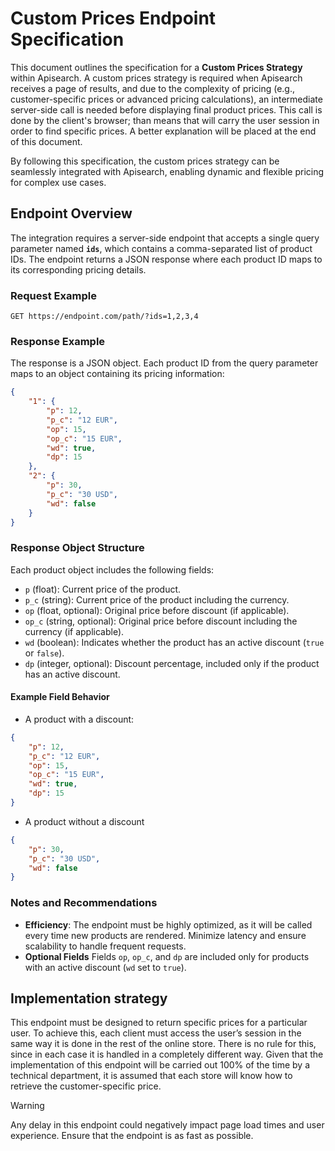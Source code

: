 # Custom Prices Endpoint Specification

This document outlines the specification for a **Custom Prices Strategy** within Apisearch. A custom prices strategy is required when Apisearch receives a page of results, and due to the complexity of pricing (e.g., customer-specific prices or advanced pricing calculations), an intermediate server-side call is needed before displaying final product prices. This call is done by the client's browser; than means that will carry the user session in order to find specific prices. A better explanation will be placed at the end of this document.

By following this specification, the custom prices strategy can be seamlessly integrated with Apisearch, enabling dynamic and flexible pricing for complex use cases.

## Endpoint Overview

The integration requires a server-side endpoint that accepts a single query parameter named **`ids`**, which contains a comma-separated list of product IDs. The endpoint returns a JSON response where each product ID maps to its corresponding pricing details.

### Request Example

```http
GET https://endpoint.com/path/?ids=1,2,3,4
```

### Response Example

The response is a JSON object. Each product ID from the query parameter maps to an object containing its pricing information:

```json
{
    "1": {
        "p": 12,
        "p_c": "12 EUR",
        "op": 15,
        "op_c": "15 EUR",
        "wd": true,
        "dp": 15
    },
    "2": {
        "p": 30,
        "p_c": "30 USD",
        "wd": false
    }
}
```

### Response Object Structure

Each product object includes the following fields:

* `p` (float): Current price of the product.
* `p_c` (string): Current price of the product including the currency.
* `op` (float, optional): Original price before discount (if applicable).
* `op_c` (string, optional): Original price before discount including the currency (if applicable).
* `wd` (boolean): Indicates whether the product has an active discount (`true` or `false`).
* `dp` (integer, optional): Discount percentage, included only if the product has an active discount.

#### Example Field Behavior

* A product with a discount:

```json
{
    "p": 12,
    "p_c": "12 EUR",
    "op": 15,
    "op_c": "15 EUR",
    "wd": true,
    "dp": 15
}
```

* A product without a discount

```json
{
    "p": 30,
    "p_c": "30 USD",
    "wd": false
}
```

### Notes and Recommendations
* **Efficiency**:
  The endpoint must be highly optimized, as it will be called every time new products are rendered. Minimize latency and ensure scalability to handle frequent requests.
* **Optional Fields**
  Fields `op`, `op_c`, and `dp` are included only for products with an active discount (`wd` set to `true`).

## Implementation strategy

This endpoint must be designed to return specific prices for a particular user. To achieve this, each client must access the user’s session in the same way it is done in the rest of the online store. There is no rule for this, since in each case it is handled in a completely different way. Given that the implementation of this endpoint will be carried out 100% of the time by a technical department, it is assumed that each store will know how to retrieve the customer-specific price.

> [!WARNING]  
> Any delay in this endpoint could negatively impact page load times and user experience. Ensure that the endpoint is as fast as possible.
